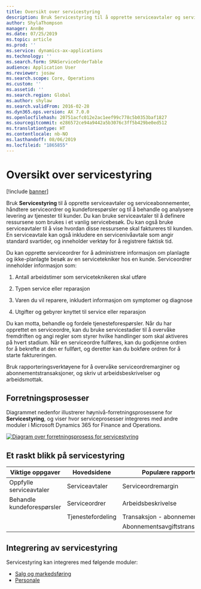 ```yaml
---
title: Oversikt over servicestyring
description: Bruk Servicestyring til å opprette serviceavtaler og serviceabonnementer, håndtere serviceordrer og kundeforespørsler og til å behandle og analysere levering av tjenester til kunder.
author: ShylaThompson
manager: AnnBe
ms.date: 07/25/2019
ms.topic: article
ms.prod: ''
ms.service: dynamics-ax-applications
ms.technology: ''
ms.search.form: SMAServiceOrderTable
audience: Application User
ms.reviewer: josaw
ms.search.scope: Core, Operations
ms.custom: ''
ms.assetid: ''
ms.search.region: Global
ms.author: shylaw
ms.search.validFrom: 2016-02-28
ms.dyn365.ops.version: AX 7.0.0
ms.openlocfilehash: 20751acfc012e2ac1eef99c778c5b0353baf1827
ms.sourcegitcommit: e286572ce94a9442a5b3076c3ff5b429be0ed512
ms.translationtype: HT
ms.contentlocale: nb-NO
ms.lasthandoff: 08/06/2019
ms.locfileid: "1865855"
---
```

# <a name="service-management-overview"></a>Oversikt over servicestyring

[!include [banner](../includes/banner.md)]


Bruk **Servicestyring** til å opprette serviceavtaler og serviceabonnementer, håndtere serviceordrer og kundeforespørsler og til å behandle og analysere levering av tjenester til kunder. Du kan bruke serviceavtaler til å definere ressursene som brukes i et vanlig servicebesøk. Du kan også bruke serviceavtaler til å vise hvordan disse ressursene skal faktureres til kunden. En serviceavtale kan også inkludere en servicenivåavtale som angir standard svartider, og inneholder verktøy for å registrere faktisk tid.

Du kan opprette serviceordrer for å administrere informasjon om planlagte og ikke-planlagte besøk av en servicetekniker hos en kunde. Serviceordrer inneholder informasjon som:

1.  Antall arbeidstimer som serviceteknikeren skal utføre

2.  Typen service eller reparasjon

3.  Varen du vil reparere, inkludert informasjon om symptomer og diagnose

4.  Utgifter og gebyrer knyttet til service eller reparasjon

Du kan motta, behandle og fordele tjenesteforespørsler. Når du har opprettet en serviceordre, kan du bruke servicestadier til å overvåke fremdriften og angi regler som styrer hvilke handlinger som skal aktiveres på hvert stadium. Når en serviceordre fullføres, kan du godkjenne ordren for å bekrefte at den er fullført, og deretter kan du bokføre ordren for å starte faktureringen.

Bruk rapporteringsverktøyene for å overvåke serviceordremarginer og abonnementstransaksjoner, og skriv ut arbeidsbeskrivelser og arbeidsmottak.

## <a name="business-processes"></a>Forretningsprosesser

Diagrammet nedenfor illustrerer høynivå-forretningsprosessene for **Servicestyring**, og viser hvor serviceprosesser integreres med andre moduler i Microsoft Dynamics 365 for Finance and Operations.

[![Diagram over forretningsprosess for servicestyring](./media/sm_home_page.gif)](./media/sm_home_page.gif)

## <a name="service-management-at-a-glance"></a>Et raskt blikk på servicestyring

|Viktige oppgaver           | Hovedsidene                         |Populære rapporter              |
|--------------------------|---------------------------------------|-----------------------------|
|Oppfylle serviceavtaler|Serviceavtaler                     |Serviceordremargin         |
|Behandle kundeforespørsler |Serviceordrer                         |Arbeidsbeskrivelse             |
|                          |Tjenestefordeling                         |Transaksjon - abonnement   |
|                          |                                       |Abonnementsavgiftstransaksjoner|


## <a name="integration-of-service-management"></a>Integrering av servicestyring

Servicestyring kan integreres med følgende moduler:

  - [Salg og markedsføring](../sales-marketing/overview-sales-marketing.md)
  - [Personale](https://docs.microsoft.com/dynamics365/unified-operations/talent/index)

  

